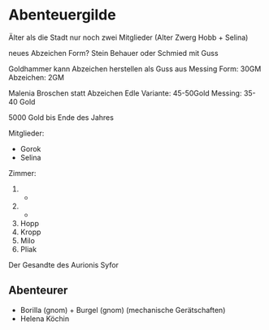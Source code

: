 # Abenteuergilde

Älter als die Stadt
nur noch zwei Mitglieder (Alter Zwerg Hobb + Selina)

neues Abzeichen Form?
Stein Behauer oder Schmied mit Guss

Goldhammer kann Abzeichen herstellen als Guss aus Messing
Form: 30GM
Abzeichen: 2GM

Malenia
Broschen statt Abzeichen
Edle Variante: 45-50Gold
Messing: 35-40 Gold

5000 Gold bis Ende des Jahres


Mitglieder:
- Gorok
- Selina


Zimmer:
1. -
2. -
3. Hopp
4. Kropp
5. Milo
6. Pliak

Der Gesandte des Aurionis Syfor 

## Abenteurer
- Borilla (gnom) + Burgel (gnom) (mechanische Gerätschaften)
- Helena Köchin
